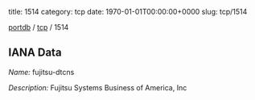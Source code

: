 title: 1514
category: tcp
date: 1970-01-01T00:00:00+0000
slug: tcp/1514

[portdb](/) / [tcp](/category/tcp.html) / 1514


## IANA Data

_Name:_ fujitsu-dtcns

_Description:_ Fujitsu Systems Business of America, Inc

